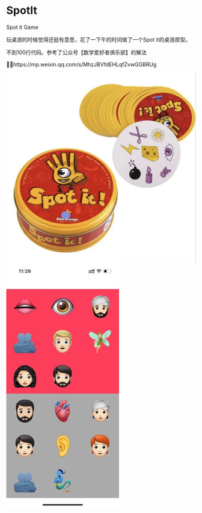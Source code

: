 # SpotIt
Spot it Game

玩桌游的时候觉得还挺有意思，花了一下午的时间做了一个Spot it的桌游原型。

不到100行代码。参考了公众号【数学爱好者俱乐部】的解法

🏴‍☠️https://mp.weixin.qq.com/s/MhzJBVfdEHLqfZvwGGBRUg

![src=](./spotit.png)
![src=](./game.png)

